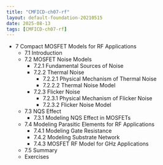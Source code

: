 ```yaml
---
title: "CMFICD-ch07-rf"
layout: default-foundation-20210515
date: 2025-08-13
tags: [CMFICD-ch07-rf]
---
```


- 7 Compact MOSFET Models for RF Applications  
  - 7.1 Introduction  
  - 7.2 MOSFET Noise Models  
    - 7.2.1 Fundamental Sources of Noise  
    - 7.2.2 Thermal Noise  
      - 7.2.2.1 Physical Mechanism of Thermal Noise  
      - 7.2.2.2 Thermal Noise Model  
    - 7.2.3 Flicker Noise  
      - 7.2.3.1 Physical Mechanism of Flicker Noise  
      - 7.2.3.2 Flicker Noise Model  
  - 7.3 NQS Effect  
    - 7.3.1 Modeling NQS Effect in MOSFETs  
  - 7.4 Modeling Parasitic Elements for RF Applications  
    - 7.4.1 Modeling Gate Resistance  
    - 7.4.2 Modeling Substrate Network  
    - 7.4.3 MOSFET RF Model for GHz Applications  
  - 7.5 Summary  
  - Exercises
